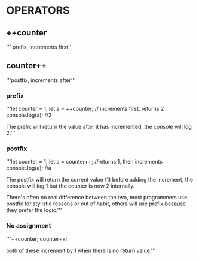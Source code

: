 # OPERATORS

## ++counter
''' prefix, increments first'''

## counter++
'''postfix, increments after'''

### prefix
'''let counter = 1;
let a = ++counter; // increments first, returns 2
console.log(a); //2

The prefix will return the value after it has incremented,
the console will log 2.'''

### postfix
'''let counter = 1;
let a = counter++; //returns 1, then increments
console.log(a); //a

The postfix will return the current value (1) before adding the increment,
the console will log 1 but the counter is now 2 internally.


There's often no real difference between the two, most programmers use postfix
for stylistic reasons or out of habit, others will use prefix because they
prefer the logic.'''



### No assignment
'''++counter;
counter++;

both of these increment by 1 when there is no return value.'''

